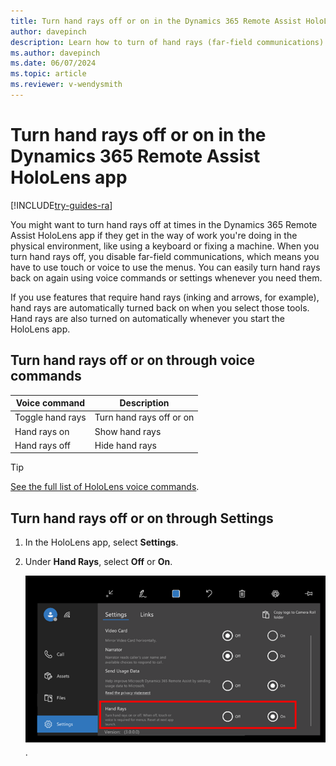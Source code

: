 ```yaml
---
title: Turn hand rays off or on in the Dynamics 365 Remote Assist HoloLens app
author: davepinch
description: Learn how to turn of hand rays (far-field communications) in the Dynamics 365 Remote Assist HoloLens app
ms.author: davepinch
ms.date: 06/07/2024
ms.topic: article
ms.reviewer: v-wendysmith
---
```


# Turn hand rays off or on in the Dynamics 365 Remote Assist HoloLens app

[!INCLUDE[try-guides-ra](../includes/try-guides-ra.md)]

You might want to turn hand rays off at times in the Dynamics 365 Remote Assist HoloLens app if they get in the way of work you're doing in the physical environment, like using a keyboard or fixing a machine. When you turn hand rays off, you disable far-field communications, which means you have to use touch or voice to use the menus. You can easily turn hand rays back on again using voice commands or settings whenever you need them. 

If you use features that require hand rays (inking and arrows, for example), hand rays are automatically turned back on when you select those tools. Hand rays are also turned on automatically whenever you start the HoloLens app. 

## Turn hand rays off or on through voice commands

|Voice command|Description |
| ------------- | -----|                                                   
|Toggle hand rays                       | Turn hand rays off or on                                                                                       |
|Hand rays on                           | Show hand rays                                                                                                    |
|Hand rays off                          | Hide hand rays          |

> [!TIP]
> [See the full list of HoloLens voice commands](voice-commands-hololens.md).

## Turn hand rays off or on through Settings

1. In the HoloLens app, select **Settings**.

2. Under **Hand Rays**, select **Off** or **On**.

   ![Graphic showing the PV camera render setting](media/hololens-hand-rays-setting.PNG).

   

